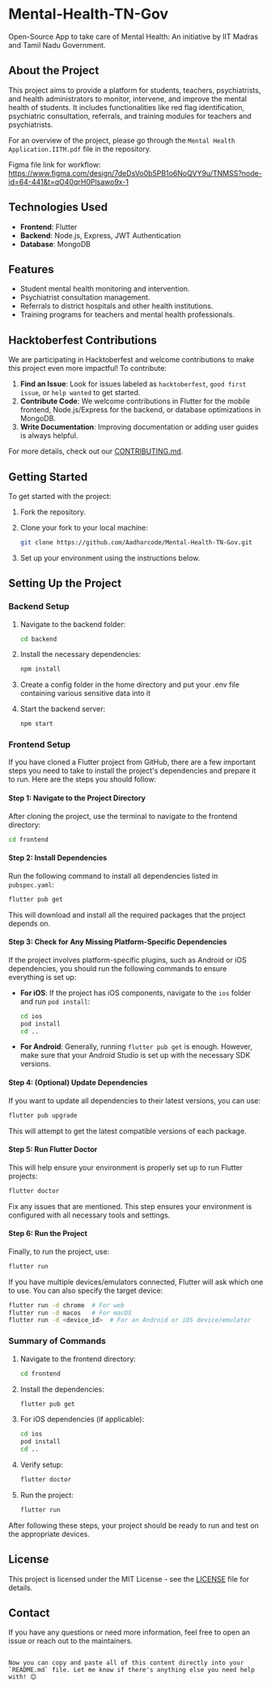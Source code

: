 # Mental-Health-TN-Gov

Open-Source App to take care of Mental Health: An initiative by IIT Madras and Tamil Nadu Government.

## About the Project

This project aims to provide a platform for students, teachers, psychiatrists, and health administrators to monitor, intervene, and improve the mental health of students. It includes functionalities like red flag identification, psychiatric consultation, referrals, and training modules for teachers and psychiatrists.

For an overview of the project, please go through the `Mental Health Application.IITM.pdf` file in the repository.

Figma file link for workflow: https://www.figma.com/design/7deDsVo0b5PB1o6NoQVY9u/TNMSS?node-id=64-441&t=qO40qrH0Plsawo9x-1

## Technologies Used

- **Frontend**: Flutter
- **Backend**: Node.js, Express, JWT Authentication
- **Database**: MongoDB

## Features
- Student mental health monitoring and intervention.
- Psychiatrist consultation management.
- Referrals to district hospitals and other health institutions.
- Training programs for teachers and mental health professionals.

## Hacktoberfest Contributions

We are participating in Hacktoberfest and welcome contributions to make this project even more impactful! To contribute:

1. **Find an Issue**: Look for issues labeled as `hacktoberfest`, `good first issue`, or `help wanted` to get started.
2. **Contribute Code**: We welcome contributions in Flutter for the mobile frontend, Node.js/Express for the backend, or database optimizations in MongoDB.
3. **Write Documentation**: Improving documentation or adding user guides is always helpful.

For more details, check out our [CONTRIBUTING.md](CONTRIBUTING.md).

## Getting Started

To get started with the project:

1. Fork the repository.
2. Clone your fork to your local machine:

   ```sh
   git clone https://github.com/Aadharcode/Mental-Health-TN-Gov.git
   ```

3. Set up your environment using the instructions below.

## Setting Up the Project

### Backend Setup

1. Navigate to the backend folder:

   ```sh
   cd backend
   ```

2. Install the necessary dependencies:

   ```sh
   npm install
   ```
3. Create a config folder in the home directory and put your .env file containing various sensitive data into it

4. Start the backend server:

   ```sh
   npm start
   ```

### Frontend Setup

If you have cloned a Flutter project from GitHub, there are a few important steps you need to take to install the project's dependencies and prepare it to run. Here are the steps you should follow:

#### Step 1: Navigate to the Project Directory
After cloning the project, use the terminal to navigate to the frontend directory:

```sh
cd frontend
```

#### Step 2: Install Dependencies
Run the following command to install all dependencies listed in `pubspec.yaml`:

```sh
flutter pub get
```

This will download and install all the required packages that the project depends on.

#### Step 3: Check for Any Missing Platform-Specific Dependencies
If the project involves platform-specific plugins, such as Android or iOS dependencies, you should run the following commands to ensure everything is set up:

- **For iOS**:
  If the project has iOS components, navigate to the `ios` folder and run `pod install`:

  ```sh
  cd ios
  pod install
  cd ..
  ```

- **For Android**:
  Generally, running `flutter pub get` is enough. However, make sure that your Android Studio is set up with the necessary SDK versions.

#### Step 4: (Optional) Update Dependencies
If you want to update all dependencies to their latest versions, you can use:

```sh
flutter pub upgrade
```

This will attempt to get the latest compatible versions of each package.

#### Step 5: Run Flutter Doctor
This will help ensure your environment is properly set up to run Flutter projects:

```sh
flutter doctor
```

Fix any issues that are mentioned. This step ensures your environment is configured with all necessary tools and settings.

#### Step 6: Run the Project
Finally, to run the project, use:

```sh
flutter run
```

If you have multiple devices/emulators connected, Flutter will ask which one to use. You can also specify the target device:

```sh
flutter run -d chrome  # For web
flutter run -d macos   # For macOS
flutter run -d <device_id>  # For an Android or iOS device/emulator
```

### Summary of Commands
1. Navigate to the frontend directory:

   ```sh
   cd frontend
   ```

2. Install the dependencies:

   ```sh
   flutter pub get
   ```

3. For iOS dependencies (if applicable):

   ```sh
   cd ios
   pod install
   cd ..
   ```

4. Verify setup:

   ```sh
   flutter doctor
   ```

5. Run the project:

   ```sh
   flutter run
   ```

After following these steps, your project should be ready to run and test on the appropriate devices.

## License

This project is licensed under the MIT License - see the [LICENSE](LICENSE) file for details.

## Contact

If you have any questions or need more information, feel free to open an issue or reach out to the maintainers.
```

Now you can copy and paste all of this content directly into your `README.md` file. Let me know if there's anything else you need help with! 😊
